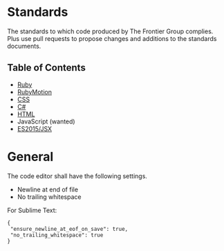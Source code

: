 # Standards

The standards to which code produced by The Frontier Group complies. Plus use pull requests to propose changes and additions to the standards documents.

## Table of Contents

* [Ruby](ruby.md)
* [RubyMotion](rubymotion.md)
* [CSS](css.md)
* [C#](cSharp.md)
* [HTML](html.md)
* JavaScript (wanted)
* [ES2015/JSX](js-es2015-react.md)

# General
The code editor shall have the following settings.
- Newline at end of file
- No trailing whitespace

For Sublime Text:
```
{
 "ensure_newline_at_eof_on_save": true,
 "no_trailing_whitespace": true
}
```
